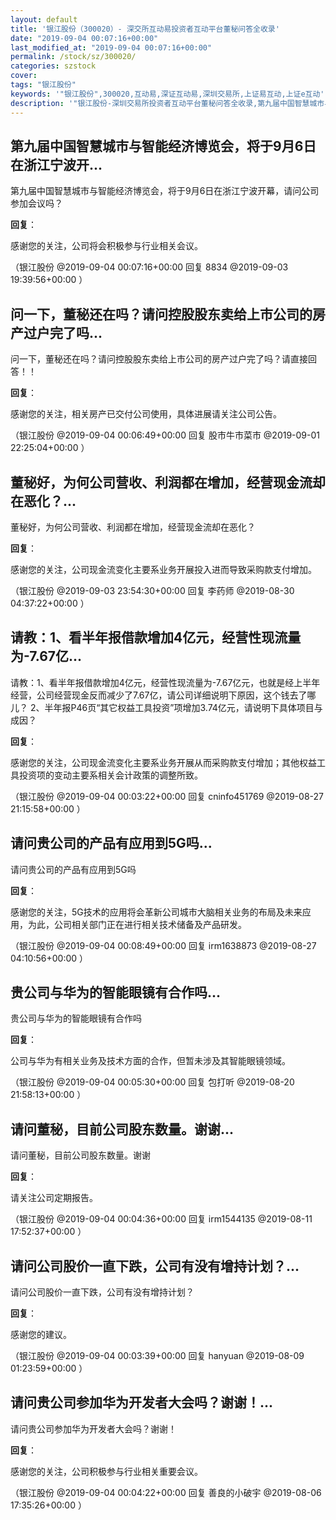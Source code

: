 ```yaml
---
layout: default
title: '银江股份（300020）- 深交所互动易投资者互动平台董秘问答全收录'
date: "2019-09-04 00:07:16+00:00"
last_modified_at: "2019-09-04 00:07:16+00:00"
permalink: /stock/sz/300020/
categories: szstock
cover: 
tags: "银江股份"
keywords: '"银江股份",300020,互动易,深证互动易,深圳交易所,上证易互动,上证e互动'
description: '"银江股份-深圳交易所投资者互动平台董秘问答全收录,第九届中国智慧城市与智能经济博览会，将于9月6日在浙江宁波开幕，请问公司参加会议吗？"'
---
```


## 第九届中国智慧城市与智能经济博览会，将于9月6日在浙江宁波开...

第九届中国智慧城市与智能经济博览会，将于9月6日在浙江宁波开幕，请问公司参加会议吗？

**回复**：

感谢您的关注，公司将会积极参与行业相关会议。 

（银江股份  @2019-09-04 00:07:16+00:00 回复 8834  @2019-09-03 19:39:56+00:00 ）

## 问一下，董秘还在吗？请问控股股东卖给上市公司的房产过户完了吗...

问一下，董秘还在吗？请问控股股东卖给上市公司的房产过户完了吗？请直接回答！！

**回复**：

感谢您的关注，相关房产已交付公司使用，具体进展请关注公司公告。 

（银江股份  @2019-09-04 00:06:49+00:00 回复 股市牛市菜市  @2019-09-01 22:25:04+00:00 ）

## 董秘好，为何公司营收、利润都在增加，经营现金流却在恶化？...

董秘好，为何公司营收、利润都在增加，经营现金流却在恶化？

**回复**：

感谢您的关注，公司现金流变化主要系业务开展投入进而导致采购款支付增加。 

（银江股份  @2019-09-03 23:54:30+00:00 回复 李药师  @2019-08-30 04:37:22+00:00 ）

## 请教：1、看半年报借款增加4亿元，经营性现流量为-7.67亿...

请教：1、看半年报借款增加4亿元，经营性现流量为-7.67亿元，也就是经上半年经营，公司经营现金反而减少了7.67亿，请公司详细说明下原因，这个钱去了哪儿？
2、半年报P46页“其它权益工具投资”项增加3.74亿元，请说明下具体项目与成因？

**回复**：

感谢您的关注，公司现金流变化主要系业务开展从而采购款支付增加；其他权益工具投资项的变动主要系相关会计政策的调整所致。 

（银江股份  @2019-09-04 00:03:22+00:00 回复 cninfo451769  @2019-08-27 21:15:58+00:00 ）

## 请问贵公司的产品有应用到5G吗...

请问贵公司的产品有应用到5G吗

**回复**：

感谢您的关注，5G技术的应用将会革新公司城市大脑相关业务的布局及未来应用，为此，公司相关部门正在进行相关技术储备及产品研发。 

（银江股份  @2019-09-04 00:08:49+00:00 回复 irm1638873  @2019-08-27 04:10:56+00:00 ）

## 贵公司与华为的智能眼镜有合作吗...

贵公司与华为的智能眼镜有合作吗

**回复**：

公司与华为有相关业务及技术方面的合作，但暂未涉及其智能眼镜领域。 

（银江股份  @2019-09-04 00:05:30+00:00 回复 包打听  @2019-08-20 21:58:13+00:00 ）

## 请问董秘，目前公司股东数量。谢谢...

请问董秘，目前公司股东数量。谢谢

**回复**：

请关注公司定期报告。 

（银江股份  @2019-09-04 00:04:36+00:00 回复 irm1544135  @2019-08-11 17:52:37+00:00 ）

## 请问公司股价一直下跌，公司有没有增持计划？...

请问公司股价一直下跌，公司有没有增持计划？

**回复**：

感谢您的建议。 

（银江股份  @2019-09-04 00:03:39+00:00 回复 hanyuan  @2019-08-09 01:23:59+00:00 ）

## 请问贵公司参加华为开发者大会吗？谢谢！...

请问贵公司参加华为开发者大会吗？谢谢！

**回复**：

感谢您的关注，公司积极参与行业相关重要会议。 

（银江股份  @2019-09-04 00:04:22+00:00 回复 善良的小破宇  @2019-08-06 17:35:26+00:00 ）

